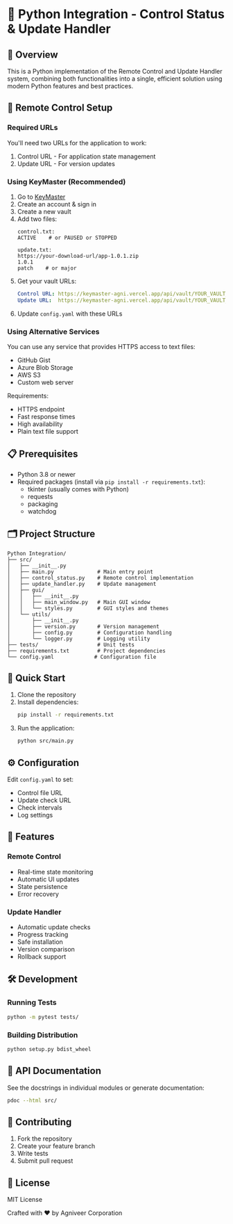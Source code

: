 # 🐍 Python Integration - Control Status & Update Handler

## 🌟 Overview
This is a Python implementation of the Remote Control and Update Handler system, combining both functionalities into a single, efficient solution using modern Python features and best practices.

## 🔑 Remote Control Setup

### Required URLs
You'll need two URLs for the application to work:
1. Control URL - For application state management
2. Update URL - For version updates

### Using KeyMaster (Recommended)
1. Go to [KeyMaster](https://keymaster-agni.vercel.app/)
2. Create an account & sign in
3. Create a new vault
4. Add two files:
   ```
   control.txt:
   ACTIVE    # or PAUSED or STOPPED

   update.txt:
   https://your-download-url/app-1.0.1.zip
   1.0.1
   patch    # or major
   ```
5. Get your vault URLs:
   ```yaml
   Control URL: https://keymaster-agni.vercel.app/api/vault/YOUR_VAULT_ID/control.txt
   Update URL:  https://keymaster-agni.vercel.app/api/vault/YOUR_VAULT_ID/update.txt
   ```
6. Update `config.yaml` with these URLs

### Using Alternative Services
You can use any service that provides HTTPS access to text files:
- GitHub Gist
- Azure Blob Storage
- AWS S3
- Custom web server

Requirements:
- HTTPS endpoint
- Fast response times
- High availability
- Plain text file support

## 📋 Prerequisites
- Python 3.8 or newer
- Required packages (install via `pip install -r requirements.txt`):
  - tkinter (usually comes with Python)
  - requests
  - packaging
  - watchdog

## 🗂️ Project Structure
```
Python Integration/
├── src/
│   ├── __init__.py
│   ├── main.py              # Main entry point
│   ├── control_status.py    # Remote control implementation
│   ├── update_handler.py    # Update management
│   ├── gui/
│   │   ├── __init__.py
│   │   ├── main_window.py   # Main GUI window
│   │   └── styles.py        # GUI styles and themes
│   └── utils/
│       ├── __init__.py
│       ├── version.py       # Version management
│       ├── config.py        # Configuration handling
│       └── logger.py        # Logging utility
├── tests/                   # Unit tests
├── requirements.txt         # Project dependencies
└── config.yaml             # Configuration file
```

## 🚀 Quick Start
1. Clone the repository
2. Install dependencies:
   ```bash
   pip install -r requirements.txt
   ```
3. Run the application:
   ```bash
   python src/main.py
   ```

## ⚙️ Configuration
Edit `config.yaml` to set:
- Control file URL
- Update check URL
- Check intervals
- Log settings

## 🔄 Features

### Remote Control
- Real-time state monitoring
- Automatic UI updates
- State persistence
- Error recovery

### Update Handler
- Automatic update checks
- Progress tracking
- Safe installation
- Version comparison
- Rollback support

## 🛠️ Development

### Running Tests
```bash
python -m pytest tests/
```

### Building Distribution
```bash
python setup.py bdist_wheel
```

## 📝 API Documentation
See the docstrings in individual modules or generate documentation:
```bash
pdoc --html src/
```

## 🤝 Contributing
1. Fork the repository
2. Create your feature branch
3. Write tests
4. Submit pull request

## 📜 License
MIT License

Crafted with ❤️ by Agniveer Corporation
